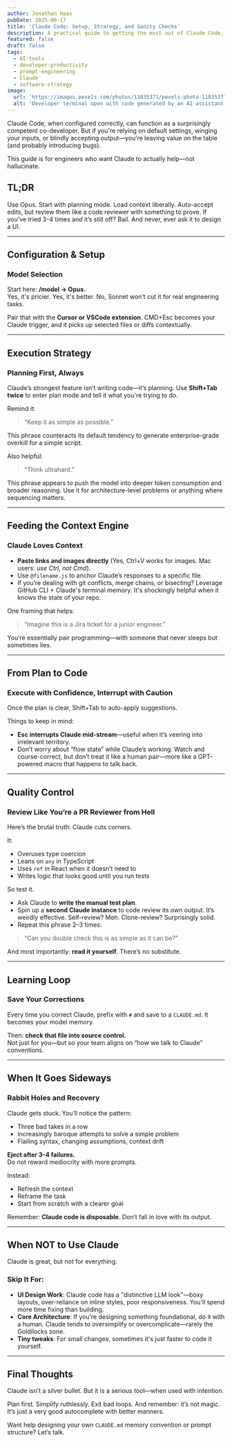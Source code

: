 ```yaml
---
author: Jonathan Haas
pubDate: 2025-06-17
title: 'Claude Code: Setup, Strategy, and Sanity Checks'
description: A practical guide to getting the most out of Claude Code, from model selection and execution patterns to debugging loops and knowing when to quit.
featured: false
draft: false
tags:
  - AI-tools
  - developer-productivity
  - prompt-engineering
  - Claude
  - software-strategy
image:
  url: 'https://images.pexels.com/photos/11035371/pexels-photo-11035371.jpeg?auto=compress&cs=tinysrgb&w=1260&h=750&dpr=2'
  alt: 'Developer terminal open with code generated by an AI assistant'
---
```


Claude Code, when configured correctly, can function as a surprisingly competent co-developer. But if you're relying on default settings, winging your inputs, or blindly accepting output—you’re leaving value on the table (and probably introducing bugs).

This guide is for engineers who want Claude to actually help—not hallucinate.

## TL;DR

Use Opus. Start with planning mode. Load context liberally. Auto-accept edits, but review them like a code reviewer with something to prove. If you’ve tried 3-4 times and it’s still off? Bail. And never, ever ask it to design a UI.

---

## Configuration & Setup

### Model Selection

Start here: **/model → Opus.**  
Yes, it's pricier. Yes, it's better. No, Sonnet won’t cut it for real engineering tasks.

Pair that with the **Cursor or VSCode extension**. CMD+Esc becomes your Claude trigger, and it picks up selected files or diffs contextually.

---

## Execution Strategy

### Planning First, Always

Claude’s strongest feature isn’t writing code—it’s planning. Use **Shift+Tab twice** to enter plan mode and tell it what you're trying to do.

Remind it:

> “Keep it as simple as possible.”

This phrase counteracts its default tendency to generate enterprise-grade overkill for a simple script.

Also helpful:

> “Think ultrahard.”

This phrase appears to push the model into deeper token consumption and broader reasoning. Use it for architecture-level problems or anything where sequencing matters.

---

## Feeding the Context Engine

### Claude Loves Context

- **Paste links and images directly** (Yes, Ctrl+V works for images. Mac users: _use Ctrl, not Cmd_).
- Use `@filename.js` to anchor Claude’s responses to a specific file.
- If you’re dealing with git conflicts, merge chains, or bisecting? Leverage GitHub CLI + Claude's terminal memory. It's shockingly helpful when it knows the state of your repo.

One framing that helps:

> “Imagine this is a Jira ticket for a junior engineer.”

You’re essentially pair programming—with someone that never sleeps but sometimes lies.

---

## From Plan to Code

### Execute with Confidence, Interrupt with Caution

Once the plan is clear, Shift+Tab to auto-apply suggestions.

Things to keep in mind:

- **Esc interrupts Claude mid-stream**—useful when it’s veering into irrelevant territory.
- Don’t worry about “flow state” while Claude’s working. Watch and course-correct, but don’t treat it like a human pair—more like a GPT-powered macro that happens to talk back.

---

## Quality Control

### Review Like You’re a PR Reviewer from Hell

Here’s the brutal truth: Claude cuts corners.

It:

- Overuses type coercion
- Leans on `any` in TypeScript
- Uses `ref` in React when it doesn’t need to
- Writes logic that looks good until you run tests

So test it.

- Ask Claude to **write the manual test plan**.
- Spin up a **second Claude instance** to code review its own output. It’s weirdly effective. Self-review? Meh. Clone-review? Surprisingly solid.
- Repeat this phrase 2–3 times:

> “Can you double check this is as simple as it can be?”

And most importantly: **read it yourself**. There’s no substitute.

---

## Learning Loop

### Save Your Corrections

Every time you correct Claude, prefix with `#` and save to a `CLAUDE.md`. It becomes your model memory.

Then: **check that file into source control.**  
Not just for you—but so your team aligns on “how we talk to Claude” conventions.

---

## When It Goes Sideways

### Rabbit Holes and Recovery

Claude gets stuck. You’ll notice the pattern:

- Three bad takes in a row
- Increasingly baroque attempts to solve a simple problem
- Flailing syntax, changing assumptions, context drift

**Eject after 3-4 failures.**  
Do not reward mediocrity with more prompts.

Instead:

- Refresh the context
- Reframe the task
- Start from scratch with a clearer goal

Remember: **Claude code is disposable**. Don’t fall in love with its output.

---

## When NOT to Use Claude

Claude is great, but not for everything.

### Skip It For:

- **UI Design Work**: Claude code has a "distinctive LLM look"—boxy layouts, over-reliance on inline styles, poor responsiveness. You’ll spend more time fixing than building.
- **Core Architecture**: If you’re designing something foundational, do it with a human. Claude tends to oversimplify or overcomplicate—rarely the Goldilocks zone.
- **Tiny tweaks**: For small changes, sometimes it's just faster to code it yourself.

---

## Final Thoughts

Claude isn’t a silver bullet. But it is a serious tool—when used with intention.

Plan first. Simplify ruthlessly. Exit bad loops. And remember: it’s not magic. It’s just a very good autocomplete with better manners.

Want help designing your own `CLAUDE.md` memory convention or prompt structure? Let’s talk.
